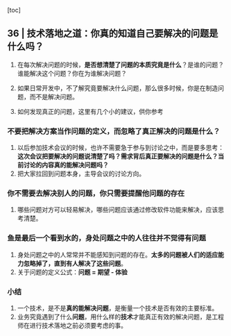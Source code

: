 [toc]

## 36 | 技术落地之道：你真的知道自己要解决的问题是什么吗？

1.  在每次解决问题的时候，**是否想清楚了问题的本质究竟是什么**？是谁的问题？谁能解决这个问题？你在为谁解决问题？
2.  如果日常开发中，不了解究竟要解决什么问题，那么很多时候，你是在制造问题，而不是解决问题。

3.  如何发现真正的问题，这里有几个小的建议，供你参考

### 不要把解决方案当作问题的定义，而忽略了真正解决的问题是什么？

1.  以后参加技术会议的时候，也许不需要急于参与到讨论之中，而是要多思考：**这次会议把要解决的问题说清楚了吗？需求背后真正要解决的问题是什么？当前讨论的内容真的能解决问题吗？**
2.  把大家拉回到问题本身，主导会议的讨论方向。

### 你不需要去解决别人的问题，你只需要提醒他问题的存在

1.  哪些问题对方可以轻易解决，哪些问题应该通过修改软件功能来解决，应该思考清楚。

### 鱼是最后一个看到水的，身处问题之中的人往往并不觉得有问题

1.  身处问题之中的人常常并不能感知到问题的存在。**太多的问题被人们的适应能力忽略掉了，直到有人解决了这些问题**。
2.  关于问题的定义公式：**问题 = 期望 - 体验**

### 小结

1.  一个技术，是不是**真的能解决问题**，是衡量一个技术是否有效的主要标准。
2.  业务究竟遇到了什么**问题**，用什么样的**技术**才能真正有效的解决问题，是工程师在进行技术落地之前必须要考虑的事。

